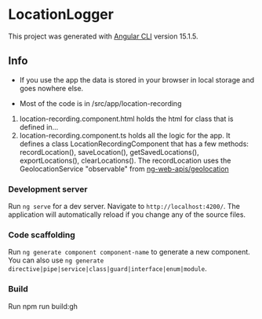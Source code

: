 # LocationLogger

This project was generated with [Angular CLI](https://github.com/angular/angular-cli) version 15.1.5.

## Info

- If you use the app the data is stored in your browser in local storage and goes nowhere else.

- Most of the code is in /src/app/location-recording
1.  location-recording.component.html holds the html for class that is defined in...
2.  location-recording.component.ts holds all the logic for the app. It defines a class LocationRecordingComponent that has a few methods: recordLocation(), saveLocation(), getSavedLocations(), exportLocations(), clearLocations(). The recordLocation uses the GeolocationService "observable" from [ng-web-apis/geolocation](https://ng-web-apis.github.io/geolocation/)


### Development server

Run `ng serve` for a dev server. Navigate to `http://localhost:4200/`. The application will automatically reload if you change any of the source files.

### Code scaffolding

Run `ng generate component component-name` to generate a new component. You can also use `ng generate directive|pipe|service|class|guard|interface|enum|module`.

### Build

Run npm run build:gh
